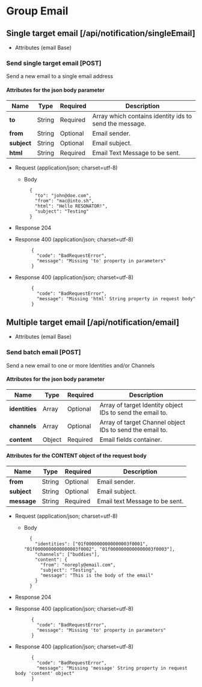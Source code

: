 # Group Email

## Single target email [/api/notification/singleEmail]

+ Attributes (email Base)

### Send single target email [POST]
Send a new email to a single email address

#### Attributes for the json body parameter

Name | Type | Required | Description
--- | --- | --- | ---
__to__ | String | Required | Array which contains identity ids to send the message.
__from__ | String | Optional | Email sender.
__subject__ | String | Optional | Email subject.
__html__ | String | Required | Email Text Message to be sent.

+ Request (application/json; charset=utf-8)

    + Body

            {
              "to": "john@doe.com",
              "from": "mac@into.sh",
              "html": "Hello RESONATOR!",
              "subject": "Testing"
            }

+ Response 204


+ Response 400 (application/json; charset=utf-8)

            {
              "code": "BadRequestError",
              "message": "Missing 'to' property in parameters"
            }

+ Response 400 (application/json; charset=utf-8)

            {
              "code": "BadRequestError",
              "message": "Missing 'html' String property in request body"
            }

## Multiple target email [/api/notification/email]

+ Attributes (email Base)

### Send batch email [POST]
Send a new email to one or more Identities and/or Channels

#### Attributes for the json body parameter

Name | Type | Required | Description
--- | --- | --- | ---
__identities__ | Array | Optional | Array of target Identity object IDs to send the email to.
__channels__ | Array | Optional | Array of target Channel object IDs to send the email to.
__content__ | Object | Required | Email fields container.

#### Attributes for the CONTENT object of the request body

Name | Type | Required | Description
--- | --- | --- | ---
__from__ | String | Optional | Email sender.
__subject__ | String | Optional | Email subject.
__message__ | String | Required | Email text Message to be sent.

+ Request (application/json; charset=utf-8)

    + Body

            {
              "identities": ["01f0000000000000003f0001", "01f0000000000000003f0002", "01f0000000000000003f0003"],
              "channels": ["buddies"],
              "content": {
                "from": "noreply@email.com",
                "subject": "Testing",
                "message": "This is the body of the email"
              }
            }

+ Response 204


+ Response 400 (application/json; charset=utf-8)

            {
              "code": "BadRequestError",
              "message": "Missing 'to' property in parameters"
            }

+ Response 400 (application/json; charset=utf-8)

            {
              "code": "BadRequestError",
              "message": "Missing 'message' String property in request body 'content' object"
            }


